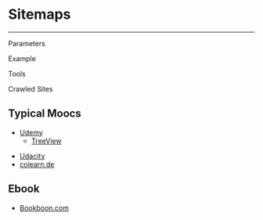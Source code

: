 # Sitemaps
------

Parameters

Example

Tools

Crawled Sites

## Typical Moocs

* [Udemy](Udemy/sitemap.xml)
	- [TreeView](https://codebeautify.org/xmlviewer/cbec4daf)

- [Udacity](Udacity/sitemap.xml)
- [colearn.de](colearn/sitemap.xml)


## Ebook

- [Bookboon.com](Bookboon/sitemap.xml)